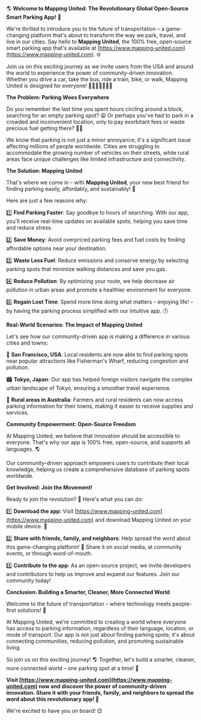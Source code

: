 🌎 **Welcome to Mapping United: The Revolutionary Global Open-Source Smart Parking App!** 🚀

We're thrilled to introduce you to the future of transportation – a game-changing platform that's about to transform the way we park, travel, and live in our cities. Say hello to **Mapping United**, the 100% free, open-source smart parking app that's available at [https://www.mapping-united.com](https://www.mapping-united.com). 🌐

Join us on this exciting journey as we invite users from the USA and around the world to experience the power of community-driven innovation. Whether you drive a car, take the bus, ride a train, bike, or walk, Mapping United is designed for everyone! 🚗🚌🚂🚴‍♂️🚶‍♀️

**The Problem: Parking Woes Everywhere**

Do you remember the last time you spent hours circling around a block, searching for an empty parking spot? 😩 Or perhaps you've had to park in a crowded and inconvenient location, only to pay exorbitant fees or waste precious fuel getting there? 🚗💸

We know that parking is not just a minor annoyance; it's a significant issue affecting millions of people worldwide. Cities are struggling to accommodate the growing number of vehicles on their streets, while rural areas face unique challenges like limited infrastructure and connectivity.

**The Solution: Mapping United**

That's where we come in – with **Mapping United**, your new best friend for finding parking easily, affordably, and sustainably! 🙌

Here are just a few reasons why:

1️⃣ **Find Parking Faster**: Say goodbye to hours of searching. With our app, you'll receive real-time updates on available spots, helping you save time and reduce stress.

2️⃣ **Save Money**: Avoid overpriced parking fees and fuel costs by finding affordable options near your destination.

3️⃣ **Waste Less Fuel**: Reduce emissions and conserve energy by selecting parking spots that minimize walking distances and save you gas.

4️⃣ **Reduce Pollution**: By optimizing your route, we help decrease air pollution in urban areas and promote a healthier environment for everyone.

5️⃣ **Regain Lost Time**: Spend more time doing what matters – enjoying life! – by having the parking process simplified with our intuitive app. 🕒

**Real-World Scenarios: The Impact of Mapping United**

Let's see how our community-driven app is making a difference in various cities and towns:

🌳 **San Francisco, USA**: Local residents are now able to find parking spots near popular attractions like Fisherman's Wharf, reducing congestion and pollution.

🏙️ **Tokyo, Japan**: Our app has helped foreign visitors navigate the complex urban landscape of Tokyo, ensuring a smoother travel experience.

🚂 **Rural areas in Australia**: Farmers and rural residents can now access parking information for their towns, making it easier to receive supplies and services.

**Community Empowerment: Open-Source Freedom**

At Mapping United, we believe that innovation should be accessible to everyone. That's why our app is 100% free, open-source, and supports all languages. 🌎

Our community-driven approach empowers users to contribute their local knowledge, helping us create a comprehensive database of parking spots worldwide.

**Get Involved: Join the Movement!**

Ready to join the revolution? 🚀 Here's what you can do:

1️⃣ **Download the app**: Visit [https://www.mapping-united.com](https://www.mapping-united.com) and download Mapping United on your mobile device. 📱

2️⃣ **Share with friends, family, and neighbors**: Help spread the word about this game-changing platform! 🤩 Share it on social media, at community events, or through word-of-mouth.

3️⃣ **Contribute to the app**: As an open-source project, we invite developers and contributors to help us improve and expand our features. Join our community today!

**Conclusion: Building a Smarter, Cleaner, More Connected World**

Welcome to the future of transportation – where technology meets people-first solutions! 🌈

At Mapping United, we're committed to creating a world where everyone has access to parking information, regardless of their language, location, or mode of transport. Our app is not just about finding parking spots; it's about connecting communities, reducing pollution, and promoting sustainable living.

So join us on this exciting journey! 🌎 Together, let's build a smarter, cleaner, more connected world – one parking spot at a time! 💪

**Visit [https://www.mapping-united.com](https://www.mapping-united.com) now and discover the power of community-driven innovation. Share it with your friends, family, and neighbors to spread the word about this revolutionary app! 🌟**

We're excited to have you on board! 😊